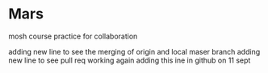 # Mars
mosh course practice for collaboration

adding new line to see the merging of origin and local maser branch
adding new line to see pull req working again 
adding this ine in github on 11 sept
 

